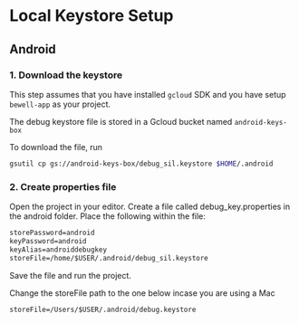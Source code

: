 # Local Keystore Setup

## Android

### 1. Download the keystore

This step assumes that you have installed `gcloud` SDK and you have setup `bewell-app` as your project.

The debug keystore file is stored in a Gcloud bucket named `android-keys-box`

To download the file, run

```sh
gsutil cp gs://android-keys-box/debug_sil.keystore $HOME/.android
```

### 2. Create properties file

Open the project in your editor. Create a file called debug_key.properties in the android folder. Place the following within the file:

```txt
storePassword=android
keyPassword=android
keyAlias=androiddebugkey
storeFile=/home/$USER/.android/debug_sil.keystore
```

Save the file and run the project.

Change the storeFile path to the one below incase you are using a Mac

```
storeFile=/Users/$USER/.android/debug.keystore
```
